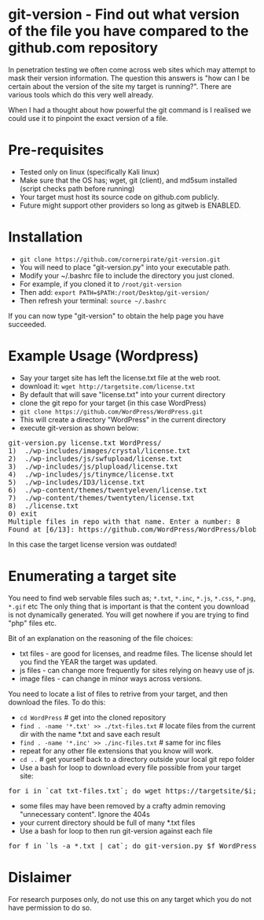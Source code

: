 # git-version - Find out what version of the file you have compared to the github.com repository

In penetration testing we often come across web sites which may attempt to mask their version information.
The question this answers is "how can I be certain about the version of the site my target is running?".
There are various tools which do this very well already. 

When I had a thought about how powerful the git command is I realised we could use it to pinpoint the exact version
of a file.

# Pre-requisites
* Tested only on linux (specifically Kali linux)
* Make sure that the OS has; wget, git (client), and md5sum installed (script checks path before running)
* Your target must host its source code on github.com publicly.
* Future might support other providers so long as gitweb is ENABLED.

# Installation 
* `git clone https://github.com/cornerpirate/git-version.git`
* You will need to place "git-version.py" into your executable path.
* Modify your ~/.bashrc file to include the directory you just cloned.
* For example, if you cloned it to `/root/git-version` 
* Then add: `export PATH=$PATH:/root/Desktop/git-version/`
* Then refresh your terminal: `source ~/.bashrc`

If you can now type "git-version" to obtain the help page you have succeeded.

# Example Usage (Wordpress)
* Say your target site has left the license.txt file at the web root.
* download it: `wget http://targetsite.com/license.txt`
* By default that will save "license.txt" into your current directory
* clone the git repo for your target (in this case WordPress)
* `git clone https://github.com/WordPress/WordPress.git`
* This will create a directory "WordPress" in the current directory
* execute git-version as shown below:

<pre>
git-version.py license.txt WordPress/
1)	./wp-includes/images/crystal/license.txt
2)	./wp-includes/js/swfupload/license.txt
3)	./wp-includes/js/plupload/license.txt
4)	./wp-includes/js/tinymce/license.txt
5)	./wp-includes/ID3/license.txt
6)	./wp-content/themes/twentyeleven/license.txt
7)	./wp-content/themes/twentyten/license.txt
8)	./license.txt
0) exit
Multiple files in repo with that name. Enter a number: 8
Found at [6/13]: https://github.com/WordPress/WordPress/blob/3c9a06672ebaec21847e4917e1086d9b9274ab6b/./license.txt
</pre>

In this case the target license version was outdated!

# Enumerating a target site

You need to find web servable files such as; `*.txt`, `*.inc`, `*.js`, `*.css`, `*.png`, `*.gif` etc
The only thing that is important is that the content you download is not dynamically generated. You will
get nowhere if you are trying to find "php" files etc.

Bit of an explanation on the reasoning of the file choices:

* txt files - are good for licenses, and readme files. The license should let you find the YEAR the target was updated.
* js files - can change more frequently for sites relying on heavy use of js.
* image files - can change in minor ways across versions.

You need to locate a list of files to retrive from your target, and then download the files. To do this:
* `cd WordPress` # get into the cloned repository
* `find . -name '*.txt' >> ./txt-files.txt` # locate files from the current dir with the name *.txt and save each result
* `find . -name '*.inc' >> ./inc-files.txt` # same for inc files
* repeat for any other file extensions that you know will work.
* `cd ..` # get yourself back to a directory outside your local git repo folder
* Use a bash for loop to download every file possible from your target site:
<pre>
for i in `cat txt-files.txt`; do wget https://targetsite/$i; done
</pre>
* some files may have been removed by a crafty admin removing "unnecessary content". Ignore the 404s
* your current directory should be full of many *.txt files
* Use a bash for loop to then run git-version against each file
<pre>
for f in `ls -a *.txt | cat`; do git-version.py $f WordPress/; done
</pre>

# Dislaimer

For research purposes only, do not use this on any target which you do not have permission to do so.

